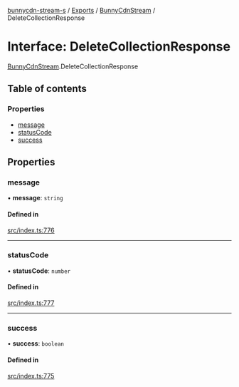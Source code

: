[bunnycdn-stream-s](../README.md) / [Exports](../modules.md) / [BunnyCdnStream](../modules/BunnyCdnStream.md) / DeleteCollectionResponse

# Interface: DeleteCollectionResponse

[BunnyCdnStream](../modules/BunnyCdnStream.md).DeleteCollectionResponse

## Table of contents

### Properties

- [message](BunnyCdnStream.DeleteCollectionResponse.md#message)
- [statusCode](BunnyCdnStream.DeleteCollectionResponse.md#statuscode)
- [success](BunnyCdnStream.DeleteCollectionResponse.md#success)

## Properties

### message

• **message**: `string`

#### Defined in

[src/index.ts:776](https://github.com/Sterrenhemel/bunnycdn-stream/blob/2954655/src/index.ts#L776)

___

### statusCode

• **statusCode**: `number`

#### Defined in

[src/index.ts:777](https://github.com/Sterrenhemel/bunnycdn-stream/blob/2954655/src/index.ts#L777)

___

### success

• **success**: `boolean`

#### Defined in

[src/index.ts:775](https://github.com/Sterrenhemel/bunnycdn-stream/blob/2954655/src/index.ts#L775)
